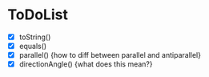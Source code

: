 # ToDoList

- [x] toString()
- [x] equals()
- [x] parallel() {how to diff between parallel and antiparallel}
- [x] directionAngle() {what does this mean?}